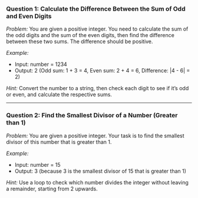 
### Question 1: Calculate the Difference Between the Sum of Odd and Even Digits
*Problem:* You are given a positive integer. You need to calculate the sum of the odd digits and the sum of the even digits, then find the difference between these two sums. The difference should be positive.

*Example:*
- Input: number = 1234
- Output: 2 (Odd sum: 1 + 3 = 4, Even sum: 2 + 4 = 6, Difference: |4 - 6| = 2)

*Hint:* Convert the number to a string, then check each digit to see if it’s odd or even, and calculate the respective sums.

---

### Question 2: Find the Smallest Divisor of a Number (Greater than 1)
*Problem:* You are given a positive integer. Your task is to find the smallest divisor of this number that is greater than 1.

*Example:*
- Input: number = 15
- Output: 3 (because 3 is the smallest divisor of 15 that is greater than 1)

*Hint:* Use a loop to check which number divides the integer without leaving a remainder, starting from 2 upwards.
